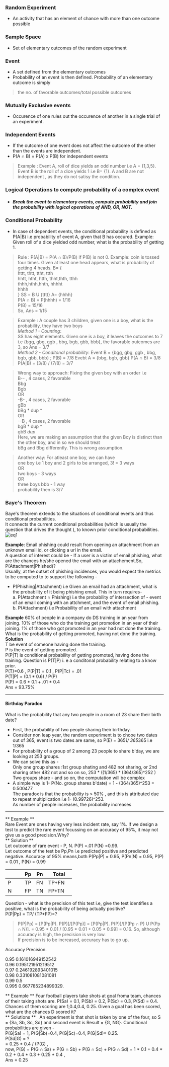 ### Random Experiment 
* An activity that has an element of chance  with more than one outcome possible
### Sample Space 
* Set of elementary outcomes of the random experiment
### Event 
* A set defined from the elementary outcomes
* Probability of an event is then defined. Probability of an elementary outcome is simply 
 > the no. of favorable outcomes/total possible outcomes
### Mutually Exclusive events 
* Occurence of one rules out the occurence of another in a single trial of an experiment.
### Independent Events 
* If the outcome of one event does not affect the outcome of the other than the events are independent.
* P(A ∩ B) = P(A) x P(B) for independent events
> Example : Event A, roll of dice yields an odd number i.e A = {1,3,5}. Event B is the roll of a dice yields 1 i.e B= {1}. A and B are not
independent , as they do not satisy the condition.
### Logical Operations to compute probability of a complex event
  * ##### Break the event to elementary events, compute probability and join the probability with logical operations of AND, OR, NOT.
### Conditional Probability 
* In case of dependent events, the conditional probability is defined as P(A|B) i.e probability of event A,
  given that B has occured. Example: Given roll of a dice yielded odd number, what is the probability of getting 1.
> Rule : P(A|B) = P(A ∩ B)/P(B) if P(B) is not 0.
 Example:  coin is tossed four times. Given at least one head appears, what is probability of getting 4 heads.
 B= {  
 httt, thtt, ttht, ttth  
 hhtt, htht, htth, thht,thth, tthh  
 thhh,hthh,hhth, hhhht  
 hhhh  
 }
 SS = B U {tttt} 
 A= {hhhh}  
 P(A ∩ B) = P(hhhh) = 1/16  
 P(B) = 15/16  
 So, Ans = 1/15  
 
 >  Example : A couple has 3 children, given one is a boy, what is the probability, they have two boys  
 *Method 1 - Counting*:  
 SS has eight elements. Given one is a boy, it leaves the outcomes to 7 i.e {bgg, gbg, ggb , bbg, bgb, gbb, bbb}, 
 the favorable outcomes are 3, so Ans = 3/7  
 *Method 2 - Conditonal probability*: 
 Event B = {bgg, gbg, ggb , bbg, bgb, gbb, bbb} ; P(B) = 7/8
 Evebt A = {bbg, bgb, gbb}
 P(A ∩ B) = 3/8  
 P(A|B) = (3/8) / (7/8) = 3/7
 
 > Wrong way to approach: Fixing the given boy with an order i.e  
 B-- , 4 cases, 2 favorable  
 Bbg  
 Bgb  
 OR  
 -B- , 4 cases, 2 favorable  
 gBb  
 bBg  * dup *  
 OR  
--B , 4 cases, 2 favorable  
 bgB  * dup *  
 gbB  *dup*  
Here, we are making an assumption that the given Boy is distinct than the other boy, and in so we should treat  
bBg and Bbg differently. This is wrong assumption.

> Another way: For atleast one boy, we can have  
one boy i.e 1 boy and 2 girls to be arranged, 3! = 3 ways  
OR  
two boys - 3 ways  
OR  
three boys bbb - 1 way  
probability then is 3/7  

### Baye's Theorem  
Baye's theorem extends to the situations of conditional events and thus conditional probabilities.  
It connects the current conditional probabilities (which is usually the question that drives the thought ), to known
prior conditional probabilities.  
![eq1](https://user-images.githubusercontent.com/8353134/29589695-cc61194c-875b-11e7-8b6c-9b94a5ec6845.png)

**Example**:  Email phishing could result from opening an attachment from an unknown email id, or clicking a url in the email.    
A question of interest could be - If a user is a victim of email phishing, what are the chances he/she opened the email with an 
attachement.So, P(Attachment|Phished)?  
Usually, at the outset of phishing incidences, you would expect the metrics to be computed to to support the following -  
* P(Phishing|Attachment) i.e Given an email had an attachment, what is the probability of it being phishing email. This in turn requires-  
a. P(Attachment ∩ Phishing) i.e the probability of intersection of -
     event of an email coming with an attchment, and the event of email phishing.  
b. P(Attachment) i.e Probability of an email with attachment  

**Example**
60% of people in a company do DS training in an year from joining. 10% of those who do the training get promotion in an year of their joining. 1% of those who got promoted in an year had not done the training. What is the probability of getting promoted,
having not done the training.  
**Solution**  
T be event of someone having done the training.  
P is the event of getting promoted.  
P(P|T) is conditional probability of getting promoted, having done the training.
Question is P(T|P) i. e a conditonal probability relating to a know prior.  
P(T)=0.6 , P(P|T) = 0.1 , P(P|Tc) = .01  
P(T|P) = (0.1 * 0.6) / P(P)  
P(P) = 0.6 * 0.1 + .01 * 0.4  
Ans = 93.75%  

---
#### Birthday Paradox  
What is the probability that any two people in a room of 23 share their birth date?  
* First, the probability of two people sharing their birthday.
* Consider non leap year, the random experiment is to chooe two dates out of 365, event is two dates are same,
 so P(E) = 365*1/ 365*365 i.e 1/365  
 * For probability of a group of 2 among 23 people to share b'day, we are looking at 253 groups.
 * We can solve this as -  
 Only one group shares :1st group shating and 482 not sharing, or 2nd sharing other 482 not and so on so, 253 * ((1/365) * (364/365)^252 )
 Two groups share - and so on, the computation will be complex  
 * A simple way is 1- P(No. group shares b'date) = 1 - (364/365)^253 = 0.500477  
 The paradox is that the probability is > 50% , and this is attributed due to repeat multiplication i.e 1- (0.99726)^253.  
 As number of people increases, the probability increases
---
** Example **  
Rare Event are ones having very less incident rate, say 1%. If we design a test to predict the rare event focussing on an 
accuracy of 95%, it may not give us a good precision.Why?  
** Solution **  
Let outcome of rare event - P, N. P(P) =.01 P(N) =0.99.  
Let outcome of the test be Pp,Pn i.e predicted positive and predicted negative.
Accuracy of 95% means,both P(Pp|P) = 0.95, P(Pn|N) = 0.95, P(P) = 0.01 , P(N) = 0.99  

|         | Pp | Pn |**Total**|
|      ---|---|---|---      |  
|P       |  TP|FN  |TP+FN      |
|N       |  FP|TN  |FP+TN      |. 

Question - what is the precision of this test i.e, give the test identifies a positive, what is the probability of being
actually positive?  
P(P|Pp) = TP/ (TP+FP)=?  
> P(P|Pp) = [P(Pp|P). P(P)]/[P(Pp)]  = [P(Pp|P). P(P)]/[P(Pp ∩ P) U P(Pp ∩ N)]. 
= 0.95 * 0.01 / [0.95 * 0.01 + 0.05 * 0.99] = 0.16. 
So, although accuracy is high, the precision is very low.  
If precision is to be increased, accuracy has to go up.  

Accuracy	Precision. 

0.95	0.161016949152542    
0.96	0.195121951219512    
0.97	0.246192893401015   
0.98	0.331081081081081   
0.99	0.5   
0.995	0.667785234899329.     

** Example ** 
Four football players take shots at goal froma team, chances of their taking shots are. 
P(Sa) = 0.1, P(Sb) = 0.2, P(Sc) = 0.3, P(Sd) = 0.4. 
Chances of them scoring are 1,0.4,0.4, 0.25. Given a goal has been scored, what are the chances D scored it?  
** Solutions **  
An experiment is that shot is taken by one of the four, so S = {Sa, Sb, Sc, Sd} and second event is Result = {G, NG}.
Conditional probabilities are given -  
P(G|Sa) = 1, P(G|Sb)=0.4, P(G|Sc)=0.4, P(G|Sd)= 0.25.  
P(Sd|G) = ?  
= 0.25 * 0.4 / (P(G) ,  
now, P(G) = P(G ∩ Sa) + P(G ∩ Sb) + P(G ∩ Sc) + P(G ∩ Sd) = 1 * 0.1 + 0.4 * 0.2 + 0.4 * 0.3 + 0.25 * 0.4  ,  
Ans = 0.25

